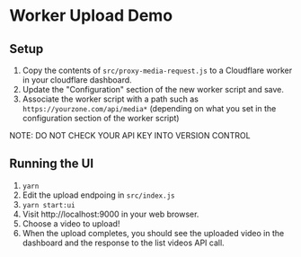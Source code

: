 # Worker Upload Demo

## Setup

1. Copy the contents of `src/proxy-media-request.js` to a Cloudflare worker in your cloudflare dashboard.
2. Update the "Configuration" section of the new worker script and save.
3. Associate the worker script with a path such as `https://yourzone.com/api/media*` (depending on what you set in the configuration section of the worker script)

NOTE: DO NOT CHECK YOUR API KEY INTO VERSION CONTROL

## Running the UI

1. `yarn`
2. Edit the upload endpoing in `src/index.js`
3. `yarn start:ui`
4. Visit http://localhost:9000 in your web browser.
5. Choose a video to upload!
6. When the upload completes, you should see the uploaded video in the dashboard and the response to the list videos API call.
